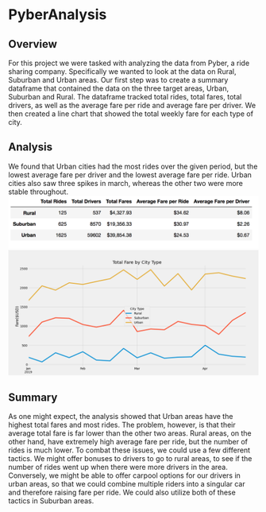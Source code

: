 # PyberAnalysis
## Overview
For this project we were tasked with analyzing the data from Pyber, a ride sharing company. Specifically we wanted to look at the data on Rural, Suburban and Urban areas. Our first step was to create a summary dataframe that contained the data on the three target areas, Urban, Suburban and Rural. The dataframe tracked total rides, total fares, total drivers, as well as the average fare per ride and average fare per driver. We then created a line chart that showed the total weekly fare for each type of city. 
## Analysis
We found that Urban cities had the most rides over the given period, but the lowest average fare per driver and the lowest average fare per ride. Urban cities also saw three spikes in march, whereas the other two were more stable throughout. 
![PyberDataFrame](Pyber_DataFrame.png)
![PyberPlot](Final_Copy.png)
## Summary
As one might expect, the analysis showed that Urban areas have the highest total fares and most rides. The problem, however, is that their average total fare is far lower than the other two areas. Rural areas, on the other hand, have extremely high average fare per ride, but the number of rides is much lower. To combat these issues, we could use a few different tactics. We might offer bonuses to drivers to go to rural areas, to see if the number of rides went up when there were more drivers in the area. Conversely, we might be able to offer carpool options for our drivers in urban areas, so that we could combine multiple riders into a singular car and therefore raising fare per ride. We could also utilize both of these tactics in Suburban areas.
